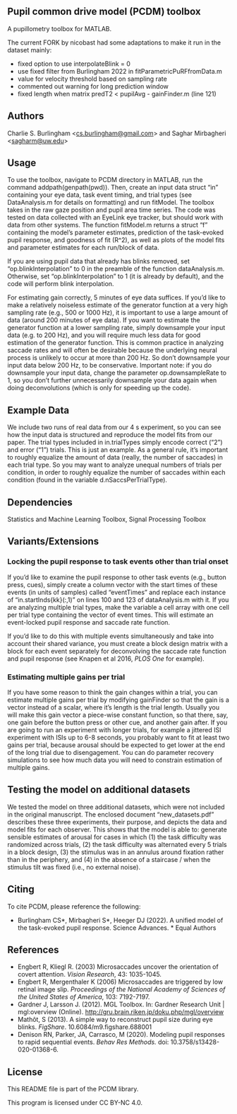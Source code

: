 ## Pupil common drive model (PCDM) toolbox ########################
A pupillometry toolbox for MATLAB.

The current FORK by nicobast had some adaptations to make it run in the dataset mainly:

<ul>
<li>    fixed option to use interpolateBlink = 0 </li>
<li>    use fixed filter from Burlingham 2022 in fitParametricPuRFfromData.m </li>
<li>    value for velocity threshold based on sampling rate </li>
<li>    commented out warning for long prediction window </li>
<li>    fixed length when matrix predT2 < pupilAvg - gainFinder.m (line 121) </li>
</ul>


## Authors ########################################################
Charlie S. Burlingham &lt;<cs.burlingham@gmail.com>&gt; and Saghar Mirbagheri &lt;<sagharm@uw.edu>&gt;

## Usage ##########################################################
To use the toolbox, navigate to PCDM directory in MATLAB, run the command addpath(genpath(pwd)). Then, create an input data struct “in” containing your eye data, task event timing, and trial types (see DataAnalysis.m for details on formatting) and run fitModel. The toolbox takes in the raw gaze position and pupil area time series. The code was tested on data collected with an EyeLink eye tracker, but should work with data from other systems. The function fitModel.m returns a struct “f” containing the model’s parameter estimates, prediction of the task-evoked pupil response, and goodness of fit (R^2), as well as plots of the model fits and parameter estimates for each run/block of data.

If you are using pupil data that already has blinks removed, set “op.blinkInterpolation” to 0 in the preamble of the function dataAnalysis.m. Otherwise, set “op.blinkInterpolation” to 1 (it is already by default), and the code will perform blink interpolation.

For estimating gain correctly, 5 minutes of eye data suffices. If you’d like to make a relatively noiseless estimate of the generator function at a very high sampling rate (e.g., 500 or 1000 Hz), it is important to use a large amount of data (around 200 minutes of eye data). If you want to estimate the generator function at a lower sampling rate, simply downsample your input data (e.g. to 200 Hz), and you will require much less data for good estimation of the generator function. This is common practice in analyzing saccade rates and will often be desirable because the underlying neural process is unlikely to occur at more than 200 Hz. So don’t downsample your input data below 200 Hz, to be conservative. Important note: if you do downsample your input data, change the parameter op.downsampleRate to 1, so you don’t further unnecessarily downsample your data again when doing deconvolutions (which is only for speeding up the code). 

## Example Data ###################################################
We include two runs of real data from our 4 s experiment, so you can see how the input data is structured and reproduce the model fits from our paper. The trial types included in in.trialTypes simply encode correct (“2”) and error (“1”) trials. This is just an example. As a general rule, it’s important to roughly equalize the amount of data (really, the number of saccades) in each trial type. So you may want to analyze unequal numbers of trials per condition, in order to roughly equalize the number of saccades within each condition (found in the variable d.nSaccsPerTrialType).

## Dependencies ###################################################
Statistics and Machine Learning Toolbox, 
Signal Processing Toolbox

## Variants/Extensions ############################################

### Locking the pupil response to task events other than trial onset
If you’d like to examine the pupil response to other task events (e.g., button press, cues), simply create a column vector with the start times of these events (in units of samples) called “eventTimes” and replace each instance of “in.startInds{kk}(:,1)” on lines 100 and 123 of dataAnalysis.m with it. If you are analyzing multiple trial types, make the variable a cell array with one cell per trial type containing the vector of event times. This will estimate an event-locked pupil response and saccade rate function.

If you’d like to do this with multiple events simultaneously and take into account their shared variance, you must create a block design matrix with a block for each event separately for deconvolving the saccade rate function and pupil response (see Knapen et al 2016, *PLOS One* for example).

### Estimating multiple gains per trial
If you have some reason to think the gain changes within a trial, you can estimate multiple gains per trial by modifying gainFinder so that the gain is a vector instead of a scalar, where it’s length is the trial length. Usually you will make this gain vector a piece-wise constant function, so that there, say, one gain before the button press or other cue, and another gain after. If you are going to run an experiment with longer trials, for example a jittered ISI experiment with ISIs up to 6-8 seconds, you probably want to fit at least two gains per trial, because arousal should be expected to get lower at the end of the long trial due to disengagement. You can do parameter recovery simulations to see how much data you will need to constrain estimation of multiple gains.

## Testing the model on additional datasets #######################
We tested the model on three additional datasets, which were not included in the original manuscript. The enclosed document “new_datasets.pdf” describes these three experiments, their purpose, and depicts the data and model fits for each observer. This shows that the model is able to: generate sensible estimates of arousal for cases in which (1) the task difficulty was randomized across trials, (2) the task difficulty was alternated every 5 trials in a block design, (3) the stimulus was in an annulus around fixation rather than in the periphery, and (4) in the absence of a staircase / when the stimulus tilt was fixed (i.e., no external noise).

## Citing #########################################################

To cite PCDM, please reference the following:
* Burlingham CS*, Mirbagheri S*, Heeger DJ (2022). A unified model of the task-evoked pupil response. Science Advances. * Equal Authors

## References #####################################################

* Engbert R, Kliegl R. (2003) Microsaccades uncover the orientation of covert attention. *Vision Research*, 43: 1035-1045.
* Engbert R, Mergenthaler K (2006) Microsaccades are triggered by low retinal image slip. *Proceedings of the National Academy of Sciences of the United States of America*, 103: 7192-7197.
* Gardner J, Larsson J. (2012). MGL Toolbox. In: Gardner Research Unit | mgl:overview (Online). http://gru.brain.riken.jp/doku.php/mgl/overview
* Mathôt, S (2013). A simple way to reconstruct pupil size during eye blinks. *FigShare*. 10.6084/m9.figshare.688001
* Denison RN, Parker, JA, Carrasco, M (2020). Modeling pupil responses to rapid sequential events. *Behav Res Methods.* doi: 10.3758/s13428-020-01368-6.

## License ########################################################

This README file is part of the PCDM library.

This program is licensed under CC BY-NC 4.0.